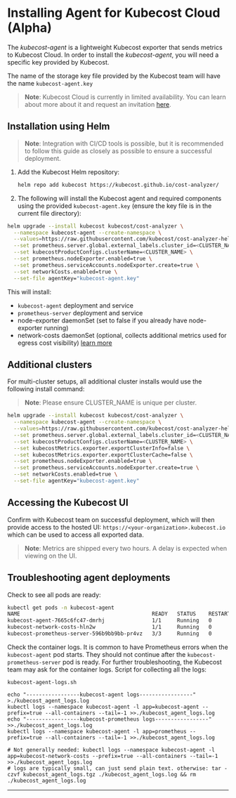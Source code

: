 # Installing Agent for Kubecost Cloud (Alpha)

The _kubecost-agent_ is a lightweight Kubecost exporter that sends metrics to Kubecost Cloud. In order to install the _kubecost-agent_, you will need a specific key provided by Kubecost.

The name of the storage key file provided by the Kubecost team will have the name `kubecost-agent.key`

> **Note**: Kubecost Cloud is currently in limited availability. You can learn about more about it and request an invitation [here](https://www.kubecost.com/kubecost-cloud-limited-availability/).

## Installation using Helm

> **Note**: Integration with CI/CD tools is possible, but it is recommended to follow this guide as closely as possible to ensure a successful deployment.

1.  Add the Kubecost Helm repository:

    ```bash
    helm repo add kubecost https://kubecost.github.io/cost-analyzer/
    ```
2. The following will install the Kubecost agent and required components using the provided `kubecost-agent.key` (ensure the key file is in the current file directory):

```bash
helm upgrade --install kubecost kubecost/cost-analyzer \
  --namespace kubecost-agent --create-namespace \
  --values=https://raw.githubusercontent.com/kubecost/cost-analyzer-helm-chart/develop/cost-analyzer/values-agent.yaml \
  --set prometheus.server.global.external_labels.cluster_id=<CLUSTER_NAME> \
  --set kubecostProductConfigs.clusterName=<CLUSTER_NAME> \
  --set prometheus.nodeExporter.enabled=true \
  --set prometheus.serviceAccounts.nodeExporter.create=true \
  --set networkCosts.enabled=true \
  --set-file agentKey="kubecost-agent.key"
```

This will install:

* `kubecost-agent` deployment and service
* `prometheus-server` deployment and service
* node-exporter daemonSet (set to false if you already have node-exporter running)
* network-costs daemonSet (optional, collects additional metrics used for egress cost visibility) [learn more](/install-and-configure/advanced-configuration/network-allocation)

## Additional clusters

For multi-cluster setups, all additional cluster installs would use the following install command:

> **Note**: Please ensure CLUSTER\_NAME is unique per cluster.

```bash
helm upgrade --install kubecost kubecost/cost-analyzer \
  --namespace kubecost-agent --create-namespace \
  --values=https://raw.githubusercontent.com/kubecost/cost-analyzer-helm-chart/develop/cost-analyzer/values-agent.yaml \
  --set prometheus.server.global.external_labels.cluster_id=<CLUSTER_NAME> \
  --set kubecostProductConfigs.clusterName=<CLUSTER_NAME> \
  --set kubecostMetrics.exporter.exportClusterInfo=false \
  --set kubecostMetrics.exporter.exportClusterCache=false \
  --set prometheus.nodeExporter.enabled=true \
  --set prometheus.serviceAccounts.nodeExporter.create=true \
  --set networkCosts.enabled=true \
  --set-file agentKey="kubecost-agent.key"
```

## Accessing the Kubecost UI

Confirm with Kubecost team on successful deployment, which will then provide access to the hosted UI: `https://<your-organization>.kubecost.io` which can be used to access all exported data.

> **Note**: Metrics are shipped every two hours. A delay is expected when viewing on the UI.

## Troubleshooting agent deployments

Check to see all pods are ready:

```bash
kubectl get pods -n kubecost-agent
NAME                                          READY   STATUS    RESTARTS   AGE
kubecost-agent-7665c6fc47-dmrhj               1/1     Running   0          25h
kubecost-network-costs-hln2w                  1/1     Running   0          25h
kubecost-prometheus-server-596b9bb9bb-pr4vz   3/3     Running   0          25h
```

Check the container logs. It is common to have Prometheus errors when the `kubecost-agent` pod starts. They should not continue after the `kubecost-prometheus-server` pod is ready. For further troubleshooting, the Kubecost team may ask for the container logs. Script for collecting all the logs:

`kubecost-agent-logs.sh`

```
echo "-----------------kubecost-agent logs-----------------" >./kubecost_agent_logs.log
kubectl logs --namespace kubecost-agent -l app=kubecost-agent --prefix=true --all-containers --tail=-1 >>./kubecost_agent_logs.log
echo "-----------------kubecost-prometheus logs-----------------" >>./kubecost_agent_logs.log
kubectl logs --namespace kubecost-agent -l app=prometheus --prefix=true --all-containers --tail=-1 >>./kubecost_agent_logs.log

# Not generally needed: kubectl logs --namespace kubecost-agent -l app=kubecost-network-costs --prefix=true --all-containers --tail=-1 >>./kubecost_agent_logs.log
# logs are typically small, can just send plain text. otherwise: tar -czvf kubecost_agent_logs.tgz ./kubecost_agent_logs.log && rm ./kubecost_agent_logs.log
```

***
